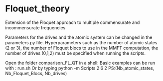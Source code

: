 # Floquet_theory
Extension of the Floquet approach to multiple commensurate and incommensurate frequencies

Parameters for the drives and the atomic system can be changed in the parameters.py file.
Hyperparameters such as the number of atomic states (2 or 3), the number of Floquet blocs to use in the MMFT computation, the number of drives (0,1,2) must be specified when running the scripts.


Open the folder comparison_FL_QT in a shell:
Basic examples can be run with : run.sh
Or by typing
 python -m Scripts 2 6 2
PS:(Nb_atomic_states, Nb_Floquet_Blocs, Nb_drives)




